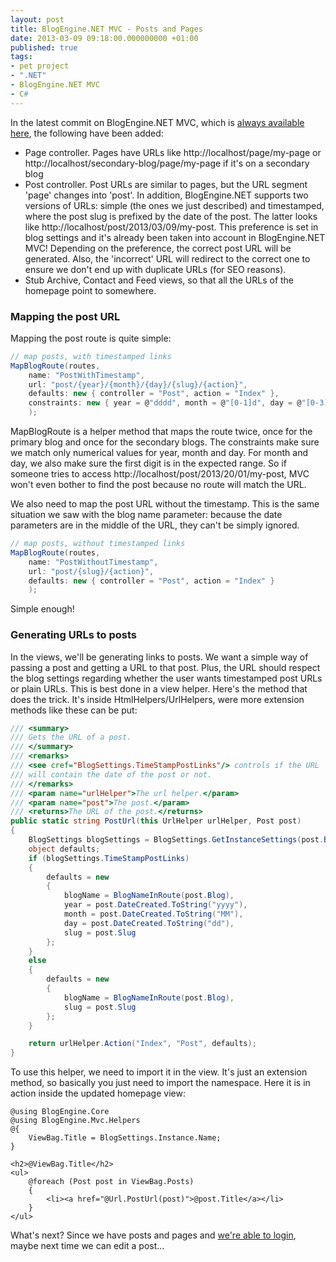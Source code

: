 ```yaml
---
layout: post
title: BlogEngine.NET MVC - Posts and Pages
date: 2013-03-09 09:18:00.000000000 +01:00
published: true
tags:
- pet project
- ".NET"
- BlogEngine.NET MVC
- C#
---
```


In the latest commit on BlogEngine.NET MVC, which is <a href="https://blogengine.codeplex.com/SourceControl/network/forks/NikolaosGeorgiou/blogenginemvc">always available here</a>, the following have been added:

<ul>
<li>Page controller. Pages have URLs like http://localhost/page/my-page or http://localhost/secondary-blog/page/my-page if it's on a secondary blog</li>
<li>Post controller. Post URLs are similar to pages, but the URL segment 'page' changes into 'post'. In addition, BlogEngine.NET supports two versions of URLs: simple (the ones we just described) and timestamped, where the post slug is prefixed by the date of the post. The latter looks like http://localhost/post/2013/03/09/my-post. This preference is set in blog settings and it's already been taken into account in BlogEngine.NET MVC! Depending on the preference, the correct post URL will be generated. Also, the 'incorrect' URL will redirect to the correct one to ensure we don't end up with duplicate URLs (for SEO reasons).</li>
<li>Stub Archive, Contact and Feed views, so that all the URLs of the homepage point to somewhere.</li>
</ul>
<h3>Mapping the post URL</h3>

Mapping the post route is quite simple:

```cs
// map posts, with timestamped links
MapBlogRoute(routes,
    name: "PostWithTimestamp",
    url: "post/{year}/{month}/{day}/{slug}/{action}",
    defaults: new { controller = "Post", action = "Index" },
    constraints: new { year = @"dddd", month = @"[0-1]d", day = @"[0-3]d" }
    );
```

MapBlogRoute is a helper method that maps the route twice, once for the primary blog and once for the secondary blogs. The constraints make sure we match only numerical values for year, month and day. For month and day, we also make sure the first digit is in the expected range. So if someone tries to access http://localhost/post/2013/20/01/my-post, MVC won't even bother to find the post because no route will match the URL.

We also need to map the post URL without the timestamp. This is the same situation we saw with the blog name parameter: because the date parameters are in the middle of the URL, they can't be simply ignored.

```cs
// map posts, without timestamped links
MapBlogRoute(routes,
    name: "PostWithoutTimestamp",
    url: "post/{slug}/{action}",
    defaults: new { controller = "Post", action = "Index" }
    );
```

Simple enough!
<h3>Generating URLs to posts</h3>

In the views, we'll be generating links to posts. We want a simple way of passing a post and getting a URL to that post. Plus, the URL should respect the blog settings regarding whether the user wants timestamped post URLs or plain URLs. This is best done in a view helper. Here's the method that does the trick. It's inside HtmlHelpers/UrlHelpers, were more extension methods like these can be put:

```cs
/// <summary>
/// Gets the URL of a post.
/// </summary>
/// <remarks>
/// <see cref="BlogSettings.TimeStampPostLinks"/> controls if the URL
/// will contain the date of the post or not.
/// </remarks>
/// <param name="urlHelper">The url helper.</param>
/// <param name="post">The post.</param>
/// <returns>The URL of the post.</returns>
public static string PostUrl(this UrlHelper urlHelper, Post post)
{
    BlogSettings blogSettings = BlogSettings.GetInstanceSettings(post.Blog);
    object defaults;
    if (blogSettings.TimeStampPostLinks)
    {
        defaults = new
        {
            blogName = BlogNameInRoute(post.Blog),
            year = post.DateCreated.ToString("yyyy"),
            month = post.DateCreated.ToString("MM"),
            day = post.DateCreated.ToString("dd"),
            slug = post.Slug
        };
    }
    else
    {
        defaults = new
        {
            blogName = BlogNameInRoute(post.Blog),
            slug = post.Slug
        };
    }

    return urlHelper.Action("Index", "Post", defaults);
}
```

To use this helper, we need to import it in the view. It's just an extension method, so basically you just need to import the namespace. Here it is in action inside the updated homepage view:

```
@using BlogEngine.Core
@using BlogEngine.Mvc.Helpers
@{
    ViewBag.Title = BlogSettings.Instance.Name;
}

<h2>@ViewBag.Title</h2>
<ul>
    @foreach (Post post in ViewBag.Posts)
    {
        <li><a href="@Url.PostUrl(post)">@post.Title</a></li>
    }
</ul>
```

What's next? Since we have posts and pages and <a href="{% post_url 2013/2013-03-07-blogengine-net-mvc-login-time %}">we're able to login</a>, maybe next time we can edit a post...

